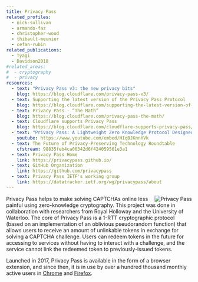 ```yaml
---
title: Privacy Pass
related_profiles:
  - nick-sullivan
  - armando-faz
  - christopher-wood
  - thibault-meunier
  - cefan-rubin
related_publications:
  - Tyagi
  - Davidson2018
#related_areas:
#  - cryptography
#  - privacy
resources:
  - text: "Privacy Pass v3: the new privacy bits"
    blog: https://blog.cloudflare.com/privacy-pass-v3/
  - text: Supporting the latest version of the Privacy Pass Protocol
    blog: https://blog.cloudflare.com/supporting-the-latest-version-of-the-privacy-pass-protocol/
  - text: Privacy Pass - “The Math”
    blog: https://blog.cloudflare.com/privacy-pass-the-math/
  - text: Cloudflare supports Privacy Pass
    blog: https://blog.cloudflare.com/cloudflare-supports-privacy-pass/
  - text: "Privacy Pass: A Lightweight Zero Knowledge Protocol Designed for the Web"
    youtube: https://www.youtube.com/embed/HIqBJKnnHVk
  - text: The Future of Privacy-Preserving Technology Roundtable
    cfstream: 98835feb4ca00342d6f424059561e3a1
  - text: Privacy Pass Home
    link: https://privacypass.github.io/
  - text: GitHub Organization
    link: https://github.com/privacypass
  - text: Privacy Pass IETF's working group
    link: https://datatracker.ietf.org/wg/privacypass/about
---
```


<img src="https://blog.cloudflare.com/content/images/2017/11/DONF9cRWsAE3OZf-1-2.jpg" alt="Privacy Pass" align="right" />

Privacy Pass helps to make solving CAPTCHAs online less painful using zero-knowledge cryptography. This project was done in collaboration with researchers from Royal Holloway and the University of Waterloo. The core of Privacy Pass is a 1-RTT cryptographic protocol (based on an implementation of an oblivious pseudorandom function) that allows users to receive an amount of unlinkable tokens in exchange for solving a CAPTCHA challenge. Users can redeem tokens in the future for accessing to services without having to interact with a challenge, and the service cannot link the redeemed token to previously-issued tokens.

Launched in 2017, Privacy Pass is available in the form of a browser extension, and since then, it is in use by over a hundred thousand monthly active users in [Chrome](https://chrome.google.com/webstore/detail/privacy-pass/ajhmfdgkijocedmfjonnpjfojldioehi) and [Firefox](https://addons.mozilla.org/en-US/firefox/addon/privacy-pass/).
